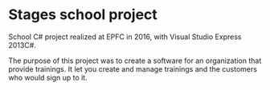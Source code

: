 # Stages school project

School C# project realized at EPFC in 2016, with Visual Studio Express 2013C#.

The purpose of this project was to create a software for an organization that provide trainings.
It let you create and manage trainings and the customers who would sign up to it.
